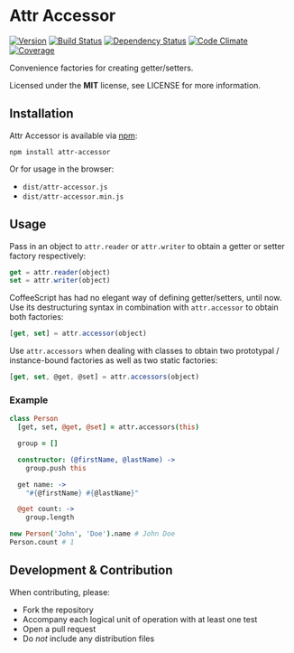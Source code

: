 # Attr Accessor

[![Version](https://img.shields.io/npm/v/attr-accessor.svg?style=flat)](https://www.npmjs.org/package/attr-accessor)
[![Build Status](https://img.shields.io/travis/timkurvers/attr-accessor.svg?style=flat)](https://travis-ci.org/timkurvers/attr-accessor)
[![Dependency Status](https://img.shields.io/gemnasium/timkurvers/attr-accessor.svg?style=flat)](https://gemnasium.com/timkurvers/attr-accessor)
[![Code Climate](https://img.shields.io/codeclimate/github/timkurvers/attr-accessor.svg?style=flat)](https://codeclimate.com/github/timkurvers/attr-accessor)
[![Coverage](https://img.shields.io/codeclimate/coverage/github/timkurvers/attr-accessor.svg?style=flat)](https://codeclimate.com/github/timkurvers/attr-accessor)

Convenience factories for creating getter/setters.

Licensed under the **MIT** license, see LICENSE for more information.


## Installation

Attr Accessor is available via [npm](https://www.npmjs.org/package/attr-accessor):

```shell
npm install attr-accessor
```

Or for usage in the browser:

- `dist/attr-accessor.js`
- `dist/attr-accessor.min.js`


## Usage

Pass in an object to `attr.reader` or `attr.writer` to obtain a getter or setter
factory respectively:

```javascript
get = attr.reader(object)
set = attr.writer(object)
```

CoffeeScript has had no elegant way of defining getter/setters, until now. Use its
destructuring syntax in combination with `attr.accessor` to obtain both factories:

```javascript
[get, set] = attr.accessor(object)
```

Use `attr.accessors` when dealing with classes to obtain two prototypal /
instance-bound factories as well as two static factories:

```javascript
[get, set, @get, @set] = attr.accessors(object)
```


### Example

```coffeescript
class Person
  [get, set, @get, @set] = attr.accessors(this)

  group = []

  constructor: (@firstName, @lastName) ->
    group.push this

  get name: ->
    "#{@firstName} #{@lastName}"

  @get count: ->
    group.length
```

```coffeescript
new Person('John', 'Doe').name # John Doe
Person.count # 1
```


## Development & Contribution

When contributing, please:

* Fork the repository
* Accompany each logical unit of operation with at least one test
* Open a pull request
* Do *not* include any distribution files
